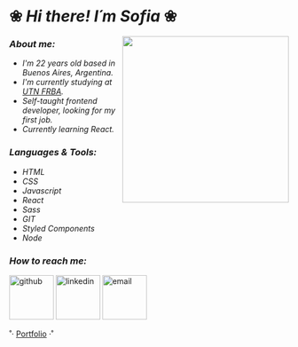# ❀ _Hi there! I´m Sofia_ ❀
<img src='https://media.giphy.com/media/3oKIPnAiaMCws8nOsE/giphy.gif' width='300' align='right'></img>

### _About me:_
* _I'm 22 years old based in Buenos Aires, Argentina._
* _I'm currently studying at <a href="https://www.frba.utn.edu.ar/">UTN FRBA</a>._
* _Self-taught frontend developer, looking for my first job._
* _Currently learning React._


### _Languages & Tools:_
* _HTML_
* _CSS_
* _Javascript_
* _React_
* _Sass_
* _GIT_
* _Styled Components_
* _Node_


### _How to reach me:_
<p align="left">
	<a href="https://github.com/Sosasofia?tab=repositories" target="_blank"><img width='80px' alt="github" src="https://img.icons8.com/clouds/100/000000/github.png"/></a>
	<a href="https://www.linkedin.com/in/sosa-sofia" target="_blank"><img width='80px' alt="linkedin" src="https://img.icons8.com/clouds/100/000000/linkedin.png"/></a>
	<a href="mailto:sosasofiabeatriz@gmail.com"><img width='80px' alt="email"src="https://img.icons8.com/clouds/100/000000/gmail.png"/></a>
</p>


˚· <a href="https://portfolio-sosasofia.vercel.app/">Portfolio</a> ·˚
